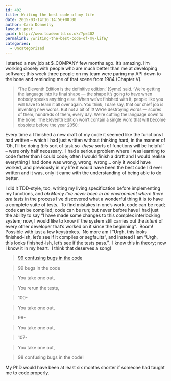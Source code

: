```yaml
---
id: 402
title: Writing the best code of my life
date: 2015-03-14T16:14:56+00:00
author: Cara Donnelly
layout: post
guid: http://www.toadworld.co.uk/?p=402
permalink: /writing-the-best-code-of-my-life/
categories:
  - Uncategorized
---
```

I started a new job at $_COMPANY few months ago. It&#8217;s amazing. I&#8217;m working closely with people who are much better than me at developing software; this week three people on my team were paring my API down to the bone and reminding me of that scene from 1984 (Chapter V).

> <span style="font-size: small;">&#8216;The Eleventh Edition is the definitive edition,&#8217; [Syme] said. &#8216;We&#8217;re getting the language into its final shape &#8212; the shape it&#8217;s going to have when nobody speaks anything else. When we&#8217;ve finished with it, people like you will have to learn it all over again. You think, I dare say, that our chief job is inventing new words. But not a bit of it! We&#8217;re destroying words &#8212; scores of them, hundreds of them, every day. We&#8217;re cutting the language down to the bone. The Eleventh Edition won&#8217;t contain a single word that will become obsolete before the year 2050.&#8217; </span>

Every time a I finished a new draft of my code it seemed like the functions I had written &#8211; which I had just written without thinking hard, in the manner of &#8216;Oh, I&#8217;ll be doing _this_ sort of task so  _these_ sorts of functions will be helpful&#8217; &#8211; were only half necessary.  I had a serious problem where I was learning to code faster than I could code; often I would finish a draft and I would realise everything I had done was wrong, wrong, wrong&#8230; only it would have worked, and previously in my life it would have been the best code I&#8217;d ever written and it was, only it came with the understanding of being able to do better.

I did it TDD-style, too, writing my living specification before implementing my functions, and _oh Mercy I&#8217;ve never been in an environment where there are tests_ in the process I&#8217;ve discovered what a wonderful thing it is to have a complete suite of tests.  To find mistakes in one&#8217;s work, code can be read; code can be compiled; code can be run; but never before have I had just the ability to say &#8220;I have made some changes to this complex interlocking system; now, I would like to know if the system still carries out the _intent_ of every other developer that&#8217;s worked on it since the beginning&#8221;.  Boom!  Possible with just a few keystrokes.  No more am I &#8220;Urgh, this looks finished-ish, let&#8217;s see if it compiles or segfaults&#8221;, and instead I am &#8220;Urgh, this looks finished-ish, let&#8217;s see if the tests pass.&#8221;.  I knew this in theory; now I know it in my heart.  I think that deserves a song!

> [99 confusing bugs in the code](https://imgur.com/r/funny/HTisMpC)
  
> 99 bugs in the code
  
> You take one out,
  
> You rerun the tests,
  
> 100-
  
> You take one out,
  
> 99-
  
> You take one out,
  
> 107-
  
> You take one out,
  
> 98 confusing bugs in the code!

My PhD would have been at least six months shorter if someone had taught me to code properly.

&nbsp;